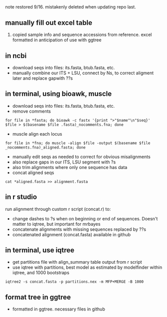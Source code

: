 ##
note restored 9/16. mistakenly deleted when updating repo last.

## manually fill out excel table

1. copied sample info and sequence accessions from reference. excel formatted in anticipation of use with ggtree 

## in ncbi 

* download seqs into files: its.fasta, btub.fasta, etc.
* manually combine our ITS + LSU, connect by Ns,  to correct aligment later and replace gapwith ??s

## in terminal, using bioawk, muscle

* download seqs into files: its.fasta, btub.fasta, etc.
* remove comments

```
for file in *fasta; do bioawk -c fastx '{print ">"$name"\n"$seq}' $file > $(basename $file .fasta)_nocomments.fna; done
```

*  muscle align each locus

```
for file in *fna; do muscle -align $file -output $(basename $file _nocomments.fna)_aligned.fasta; done
```

* manually edit seqs as needed to correct for obvious misalignments
* also replace gaps in our ITS, LSU segment with ?s
* also trim alignments where only one sequence has data
*  concat aligned seqs 

```
cat *aligned.fasta >> alignment.fasta
```


## in r studio

run alignment through custom r script (concat.r) to: 
* change dashes to ?s when on beginning or end of sequences. Doesn't matter to iqtree, but important for mrbayes
* concatenate alignments with missing sequences replaced by ??s
* concatenated alignment (concat.fasta) available in github

## in terminal, use iqtree

* get partitions file with align_summary table output from r script
* use iqtree with partitions, best model as estimated by modelfinder within iqtree, and 1000 bootstraps

```
iqtree2 -s concat.fasta -p partitions.nex -m MFP+MERGE -B 1000
```

## format tree in ggtree

* formatted in ggtree. necessary files in github
